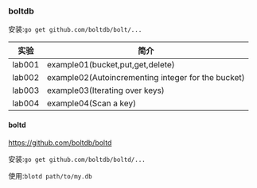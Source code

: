 ### boltdb
安装:`go get github.com/boltdb/bolt/...`

|实验|简介|
|---|---|
|lab001|example01(bucket,put,get,delete)|
|lab002|example02(Autoincrementing integer for the bucket)|
|lab003|example03(Iterating over keys)|
|lab004|example04(Scan a key)|


#### boltd
https://github.com/boltdb/boltd

安装:`go get github.com/boltdb/boltd/...`

使用:`blotd path/to/my.db`
